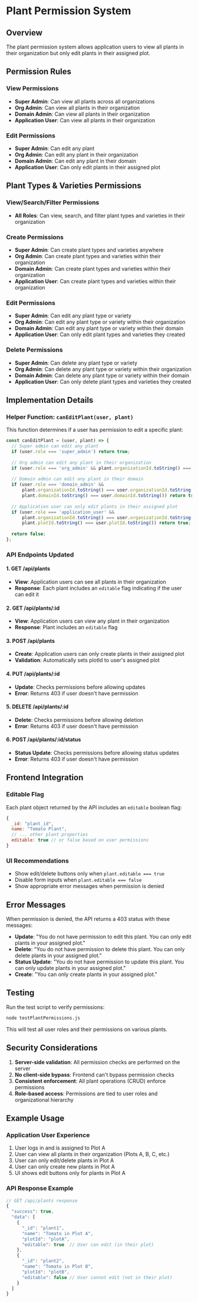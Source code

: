 # Plant Permission System

## Overview
The plant permission system allows application users to view all plants in their organization but only edit plants in their assigned plot.

## Permission Rules

### View Permissions
- **Super Admin**: Can view all plants across all organizations
- **Org Admin**: Can view all plants in their organization
- **Domain Admin**: Can view all plants in their organization
- **Application User**: Can view all plants in their organization

### Edit Permissions
- **Super Admin**: Can edit any plant
- **Org Admin**: Can edit any plant in their organization
- **Domain Admin**: Can edit any plant in their domain
- **Application User**: Can only edit plants in their assigned plot

## Plant Types & Varieties Permissions

### View/Search/Filter Permissions
- **All Roles**: Can view, search, and filter plant types and varieties in their organization

### Create Permissions
- **Super Admin**: Can create plant types and varieties anywhere
- **Org Admin**: Can create plant types and varieties within their organization
- **Domain Admin**: Can create plant types and varieties within their organization
- **Application User**: Can create plant types and varieties within their organization

### Edit Permissions
- **Super Admin**: Can edit any plant type or variety
- **Org Admin**: Can edit any plant type or variety within their organization
- **Domain Admin**: Can edit any plant type or variety within their domain
- **Application User**: Can only edit plant types and varieties they created

### Delete Permissions
- **Super Admin**: Can delete any plant type or variety
- **Org Admin**: Can delete any plant type or variety within their organization
- **Domain Admin**: Can delete any plant type or variety within their domain
- **Application User**: Can only delete plant types and varieties they created

## Implementation Details

### Helper Function: `canEditPlant(user, plant)`
This function determines if a user has permission to edit a specific plant:

```javascript
const canEditPlant = (user, plant) => {
  // Super admin can edit any plant
  if (user.role === 'super_admin') return true;
  
  // Org admin can edit any plant in their organization
  if (user.role === 'org_admin' && plant.organizationId.toString() === user.organizationId.toString()) return true;
  
  // Domain admin can edit any plant in their domain
  if (user.role === 'domain_admin' && 
      plant.organizationId.toString() === user.organizationId.toString() &&
      plant.domainId.toString() === user.domainId.toString()) return true;
  
  // Application user can only edit plants in their assigned plot
  if (user.role === 'application_user' && 
      plant.organizationId.toString() === user.organizationId.toString() &&
      plant.plotId.toString() === user.plotId.toString()) return true;
  
  return false;
};
```

### API Endpoints Updated

#### 1. GET /api/plants
- **View**: Application users can see all plants in their organization
- **Response**: Each plant includes an `editable` flag indicating if the user can edit it

#### 2. GET /api/plants/:id
- **View**: Application users can view any plant in their organization
- **Response**: Plant includes an `editable` flag

#### 3. POST /api/plants
- **Create**: Application users can only create plants in their assigned plot
- **Validation**: Automatically sets plotId to user's assigned plot

#### 4. PUT /api/plants/:id
- **Update**: Checks permissions before allowing updates
- **Error**: Returns 403 if user doesn't have permission

#### 5. DELETE /api/plants/:id
- **Delete**: Checks permissions before allowing deletion
- **Error**: Returns 403 if user doesn't have permission

#### 6. POST /api/plants/:id/status
- **Status Update**: Checks permissions before allowing status updates
- **Error**: Returns 403 if user doesn't have permission

## Frontend Integration

### Editable Flag
Each plant object returned by the API includes an `editable` boolean flag:

```javascript
{
  _id: "plant_id",
  name: "Tomato Plant",
  // ... other plant properties
  editable: true // or false based on user permissions
}
```

### UI Recommendations
- Show edit/delete buttons only when `plant.editable === true`
- Disable form inputs when `plant.editable === false`
- Show appropriate error messages when permission is denied

## Error Messages

When permission is denied, the API returns a 403 status with these messages:

- **Update**: "You do not have permission to edit this plant. You can only edit plants in your assigned plot."
- **Delete**: "You do not have permission to delete this plant. You can only delete plants in your assigned plot."
- **Status Update**: "You do not have permission to update this plant. You can only update plants in your assigned plot."
- **Create**: "You can only create plants in your assigned plot."

## Testing

Run the test script to verify permissions:

```bash
node testPlantPermissions.js
```

This will test all user roles and their permissions on various plants.

## Security Considerations

1. **Server-side validation**: All permission checks are performed on the server
2. **No client-side bypass**: Frontend can't bypass permission checks
3. **Consistent enforcement**: All plant operations (CRUD) enforce permissions
4. **Role-based access**: Permissions are tied to user roles and organizational hierarchy

## Example Usage

### Application User Experience
1. User logs in and is assigned to Plot A
2. User can view all plants in their organization (Plots A, B, C, etc.)
3. User can only edit/delete plants in Plot A
4. User can only create new plants in Plot A
5. UI shows edit buttons only for plants in Plot A

### API Response Example
```javascript
// GET /api/plants response
{
  "success": true,
  "data": [
    {
      "_id": "plant1",
      "name": "Tomato in Plot A",
      "plotId": "plotA",
      "editable": true  // User can edit (in their plot)
    },
    {
      "_id": "plant2", 
      "name": "Tomato in Plot B",
      "plotId": "plotB",
      "editable": false // User cannot edit (not in their plot)
    }
  ]
}
```
